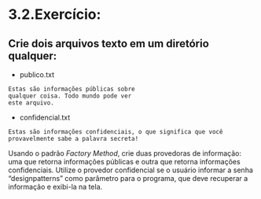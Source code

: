 # 3.2.Exercício:


## Crie dois arquivos texto em um diretório qualquer:
- publico.txt

```
Estas são informações públicas sobre
qualquer coisa. Todo mundo pode ver
este arquivo.
```

- confidencial.txt

`Estas são informações confidenciais,
o que significa que você
provavelmente sabe a palavra secreta!`


Usando o padrão *Factory Method*, crie duas provedoras de informação: uma que retorna informações
públicas e outra que retorna informações confidenciais. Utilize o provedor confidencial se o usuário informar
a senha “designpatterns” como parâmetro para o programa, que deve recuperar a informação e exibi-la
na tela.

